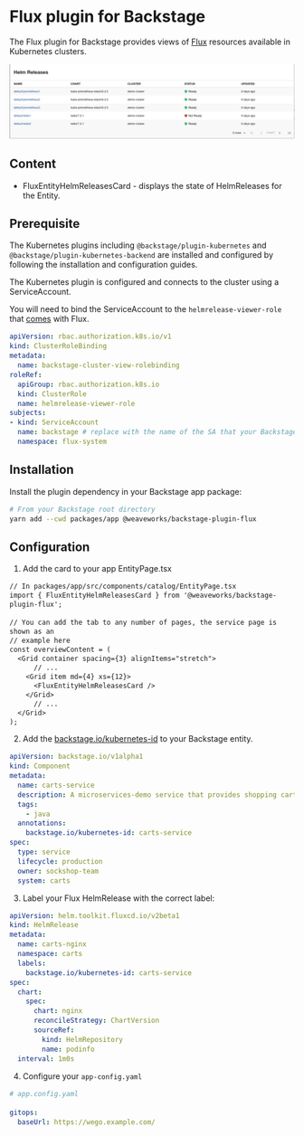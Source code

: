 # Flux plugin for Backstage

The Flux plugin for Backstage provides views of [Flux](https://fluxcd.io/) resources available in Kubernetes clusters.

![FluxEntityHelmReleasesCard](helm_releases_card.png)

## Content

- FluxEntityHelmReleasesCard - displays the state of HelmReleases for the Entity.

## Prerequisite

The Kubernetes plugins including `@backstage/plugin-kubernetes` and `@backstage/plugin-kubernetes-backend` are installed and configured by following the installation and configuration guides.

The Kubernetes plugin is configured and connects to the cluster using a ServiceAccount.

You will need to bind the ServiceAccount to the `helmrelease-viewer-role` that [comes](https://github.com/fluxcd/helm-controller/blob/main/config/rbac/helmrelease_viewer_role.yaml) with Flux.

```yaml
apiVersion: rbac.authorization.k8s.io/v1
kind: ClusterRoleBinding
metadata:
  name: backstage-cluster-view-rolebinding
roleRef:
  apiGroup: rbac.authorization.k8s.io
  kind: ClusterRole
  name: helmrelease-viewer-role
subjects:
- kind: ServiceAccount
  name: backstage # replace with the name of the SA that your Backstage runs as
  namespace: flux-system
```

## Installation

Install the plugin dependency in your Backstage app package:

```bash
# From your Backstage root directory
yarn add --cwd packages/app @weaveworks/backstage-plugin-flux
```

## Configuration

1. Add the card  to your app EntityPage.tsx
```tsx
// In packages/app/src/components/catalog/EntityPage.tsx
import { FluxEntityHelmReleasesCard } from '@weaveworks/backstage-plugin-flux';

// You can add the tab to any number of pages, the service page is shown as an
// example here
const overviewContent = (
  <Grid container spacing={3} alignItems="stretch">
      // ...
    <Grid item md={4} xs={12}>
      <FluxEntityHelmReleasesCard />
    </Grid>
      // ...
  </Grid>
);
```

2. Add the [backstage.io/kubernetes-id](https://backstage.io/docs/features/kubernetes/configuration/#common-backstageiokubernetes-id-label) to your Backstage entity.

```yaml
apiVersion: backstage.io/v1alpha1
kind: Component
metadata:
  name: carts-service
  description: A microservices-demo service that provides shopping carts for users
  tags:
    - java
  annotations:
    backstage.io/kubernetes-id: carts-service
spec:
  type: service
  lifecycle: production
  owner: sockshop-team
  system: carts
```

3. Label your Flux HelmRelease with the correct label:
```yaml
apiVersion: helm.toolkit.fluxcd.io/v2beta1
kind: HelmRelease
metadata:
  name: carts-nginx
  namespace: carts
  labels:
    backstage.io/kubernetes-id: carts-service
spec:
  chart:
    spec:
      chart: nginx
      reconcileStrategy: ChartVersion
      sourceRef:
        kind: HelmRepository
        name: podinfo
  interval: 1m0s
```

4. Configure your `app-config.yaml`

```yaml
# app.config.yaml

gitops:
  baseUrl: https://wego.example.com/
```
